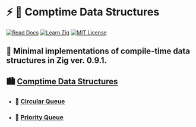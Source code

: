 # :zap: :lotus_position: **Comptime Data Structures**

[![Read Docs][read-docs-shield]][read-docs-url]
[![Learn Zig][learn-zig-shield]][learn-zig-url]
[![MIT License][license-shield]][license-url]

## :baby_chick: Minimal implementations of compile-time data structures in Zig ver. 0.9.1.

## :cityscape: [Comptime Data Structures](src/)

- ### :circus_tent: [Circular Queue](src/comptime_circular_queue.zig)

- ### :mount_fuji: [Priority Queue](src/comptime_priority_queue.zig)

<!-- MARKDOWN LINKS -->

[read-docs-shield]: https://img.shields.io/badge/click_to_read-%23000000.svg?style=for-the-badge&logo=zig&logoColor=f6a516&label=autodocs&labelColor=black&color=f6a516
[read-docs-url]: https://tensorush.github.io/Comptime-Data-Structures/#root
[learn-zig-shield]: https://img.shields.io/badge/click_to_learn-%23000000.svg?style=for-the-badge&logo=zig&logoColor=f6a516&label=resources&labelColor=black&color=f6a516
[learn-zig-url]: https://github.com/tensorush/Awesome-PL-Learning#lizard-zig
[license-shield]: https://img.shields.io/badge/mit-%23000000.svg?style=for-the-badge&label=license&labelColor=black&color=f6a516
[license-url]: https://github.com/tensorush/Comptime-Data-Structures/blob/master/LICENSE
